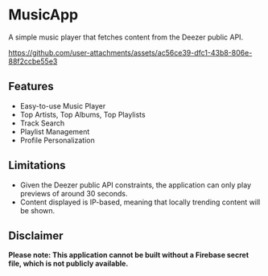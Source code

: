 # **MusicApp**

A simple music player that fetches content from the Deezer public API.

https://github.com/user-attachments/assets/ac56ce39-dfc1-43b8-806e-88f2ccbe55e3

## Features

* Easy-to-use Music Player
* Top Artists, Top Albums, Top Playlists
* Track Search
* Playlist Management
* Profile Personalization

## Limitations

* Given the Deezer public API constraints, the application can only play previews of around 30 seconds.
* Content displayed is IP-based, meaning that locally trending content will be shown.

## Disclaimer

**Please note: This application cannot be built without a Firebase secret file, which is not publicly available.**
